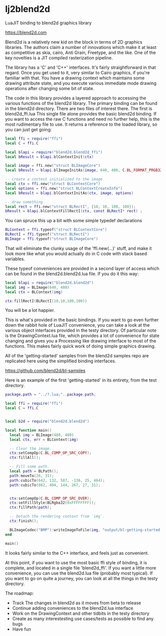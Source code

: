 # lj2blend2d
LuaJIT binding to blend2d graphics library

https://blend2d.com

Blend2d is a relatively new kid on the block in terms of 2D graphics libraries.
The authors claim a number of innovations which make it at least as competitive
as skia, cairo, Anti Grain, Freetype, and the like.  One of the key novelties is a
JIT compiled rasterization pipeline.

The library has a 'C' and 'C++' interfaces.  It's fairly straightforward in that regard.
Once you get used to it, very similar to Cairo graphics, if you're familiar with that. You have a 
drawing context which maintains some drawing attribute state, and you execute various immediate
mode drawing operations after changing some bit of state.

The code in this library provides a layered approach to accessing the various functions of the
blend2d library.  The primary binding can be found in the blend2d directory.  There are two 
files of interest there.  The first is blend2d_ffi.lua  This single file alone provides the
basic blend2d binding.  If you want to access the raw C functions and need no further help, 
this is the most rudimentary file to use.  It returns a reference to the loaded library, so 
you can just get going:

```lua
local ffi = require("ffi")
local C = ffi.C

local blapi = require("blend2d.blend2d_ffi")
local bResult = blapi.blContextInit(ctx)

local image = ffi.new("struct BLImageCore")
local bResult = blapi.blImageInitAs(image, 640, 480, C.BL_FORMAT_PRGB32)

-- create a context initialized to the image
local ctx = ffi.new("struct BLContextCore")
local options = ffi.new("struct BLContextCreateInfo")
local bResult = blapi.blContextInitAs(ctx, image, options)

-- draw something
local rect = ffi.new("struct BLRectI", {10, 10, 100, 100});
bResult = blapi.blContextFillRectI(ctx, const BLRectI* rect) ;
```

You can spruce this up a bit with some simple typedef declarations

```lua
BLContext = ffi.typeof("struct BLContextCore")
BLRectI = ffi.typeof("struct BLRectI")
BLImage = ffi.typeof("struct BLImageCore")
```

That will eliminate the clunky usage of the 'ffi.new(...)' stuff, and make it look more like what you would actually do in C code with stack based variables.

These typeof conveniences are provided in a second layer of access which can be found in the blend2d.blend2d.lua file.  If you do it this way:

```lua
local blapi = require("blend2d.blend2d")
local img = BLImage(640, 480)
local ctx = BLContext(img)

ctx:fillRectI(BLRectI(10,10,100,100))
```

You will be a lot happier.

This is what's provided in the basic bindings.  If you want to go even further down the rabbit hole of LuaJIT convenience, you can take a look at the various object interfaces provided in the testy directory.  Of particular note is the DrawingContext.lua file, which provides a lot of convenience for state changing and gives you a Processing like drawing interface to most of the functions.  This makes fairly quick work of doing simple graphics drawing.


All of the 'getting-started' samples from the blend2d samples repo are replicated here using the simplified binding interfaces.

https://github.com/blend2d/bl-samples

Here is an example of the first 'getting-started' in its entirety, from the test directory.

```lua
package.path = "../?.lua;"..package.path;

local ffi = require("ffi")
local C = ffi.C 


local b2d = require("blend2d.blend2d")

local function main()
  local img = BLImage(480, 480)
  local ctx, err = BLContext(img)

  -- Clear the image.
  ctx:setCompOp(C.BL_COMP_OP_SRC_COPY);
  ctx:fillAll();

  -- Fill some path.
  local path = BLPath();
  path:moveTo(26, 31);
  path:cubicTo(642, 132, 587, -136, 25, 464);
  path:cubicTo(882, 404, 144, 267, 27, 31);


  ctx:setCompOp(C.BL_COMP_OP_SRC_OVER);
  ctx:setFillStyle(BLRgba32(0xFFFFFFFF));
  ctx:fillPath(path);

  -- Detach the rendering context from `img`.
  ctx:finish();

  BLImageCodec("BMP"):writeImageToFile(img, "output/bl-getting-started-1.bmp")
end

main()
```

It looks fairly similar to the C++ interface, and feels just as convenient.

At this point, if you want to use the most basic ffi style of binding, it is complete, and located in a single file 'blend2d_ffi'.  If you want a little more convenience, you can use the blend2d.lua file (probably most typical).  If you want to go on quite a journey, you can look at all the things in the testy directory.


The roadmap:

- Track The changes in blend2d as it moves from beta to release
- Continue adding conveniences to the blend2d.lua interface
- Work on the DrawingContext and other tidbits in the testy directory
- Create as many interestesting use cases/tests as possible to find any bugs
- Have fun
